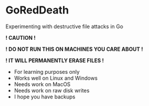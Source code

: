 # GoRedDeath
Experimenting with destructive file attacks in Go

**! CAUTION !**

**! DO NOT RUN THIS ON MACHINES YOU CARE ABOUT !**

**! IT WILL PERMANENTLY ERASE FILES !**

- For learning purposes only
- Works well on Linux and Windows
- Needs work on MacOS
- Needs work on raw disk writes
- I hope you have backups
